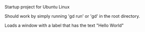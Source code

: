 Startup project for Ubuntu Linux

Should work by simply running 'gd run' or 'gd' in the root directory. 

Loads a window with a label that has the text "Hello World"
